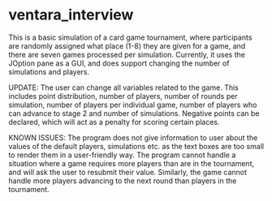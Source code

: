 # ventara_interview
This is a basic simulation of a card game tournament, where participants are randomly assigned what place (1-8) they are given for a game, and there are seven games processed per simulation. Currently, it uses the JOption pane as a GUI, and does support changing the number of simulations and players. 

UPDATE: The user can change all variables related to the game. This includes point distribution, number of players, number of rounds per simulation, number of players per individual game, number of players who can advance to stage 2 and number of simulations. Negative points can be declared, which will act as a penalty for scoring certain places.

KNOWN ISSUES: The program does not give information to user about the values of the default players, simulations etc. as the text boxes are too small to render them in a user-friendly way. The program cannot handle a situation where a game requires more players than are in the tournament, and will ask the user to resubmit their value. Similarly, the game cannot handle more players advancing to the next round than players in the tournament.
